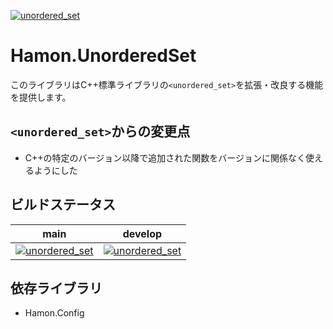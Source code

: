 ﻿[![unordered_set](https://github.com/shibainuudon/HamonCore/actions/workflows/unordered_set.yml/badge.svg)](https://github.com/shibainuudon/HamonCore/actions/workflows/unordered_set.yml)

# Hamon.UnorderedSet

このライブラリはC++標準ライブラリの`<unordered_set>`を拡張・改良する機能を提供します。

## `<unordered_set>`からの変更点

* C++の特定のバージョン以降で追加された関数をバージョンに関係なく使えるようにした

## ビルドステータス

| main | develop |
| ---- | ------- |
|[![unordered_set](https://github.com/shibainuudon/HamonCore/actions/workflows/unordered_set.yml/badge.svg?branch=main)](https://github.com/shibainuudon/HamonCore/actions/workflows/unordered_set.yml)|[![unordered_set](https://github.com/shibainuudon/HamonCore/actions/workflows/unordered_set.yml/badge.svg?branch=develop)](https://github.com/shibainuudon/HamonCore/actions/workflows/unordered_set.yml)|

## 依存ライブラリ

* Hamon.Config
